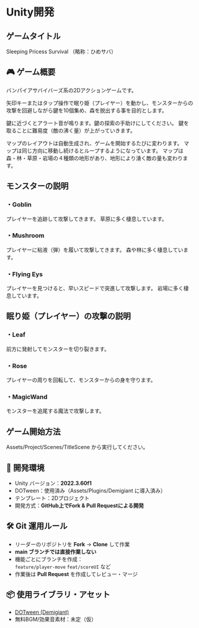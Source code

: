 # Unity開発
## ゲームタイトル
Sleeping Pricess Survival
（略称：ひめサバ）

## 🎮 ゲーム概要
バンパイアサバイバーズ系の2Dアクションゲームです。  

矢印キーまたはタップ操作で眠り姫（プレイヤー）を動かし、モンスターからの攻撃を回避しながら鍵を10個集め、森を脱出する事を目的とします。


鍵に近づくとアラート音が鳴ります。鍵の探索の手助けにしてください。
鍵を取ることに難易度（敵の沸く量）が上がっていきます。


マップのレイアウトは自動生成され、ゲームを開始するたびに変わります。
マップは同じ方向に移動し続けるとループするようになっています。
マップは森・林・草原・岩場の４種類の地形があり、地形により湧く敵の量も変わります。

## モンスターの説明
### ・Goblin
プレイヤーを追跡して攻撃してきます。
草原に多く棲息しています。

### ・Mushroom
プレイヤーに粘液（弾）を履いて攻撃してきます。
森や林に多く棲息しています。
  
### ・Flying Eys
プレイヤーを見つけると、早いスピードで突進して攻撃します。
岩場に多く棲息しています。

## 眠り姫（プレイヤー）の攻撃の説明
### ・Leaf
前方に発射してモンスターを切り裂きます。
### ・Rose
プレイヤーの周りを回転して、モンスターからの身を守ります。
### ・MagicWand
モンスターを追尾する魔法で攻撃します。


## ゲーム開始方法
Assets/Project/Scenes/TitleScene から実行してください。

## 🔧 開発環境
- Unity バージョン：**2022.3.60f1**  
- DOTween：使用済み（Assets/Plugins/Demigiant に導入済み）
- テンプレート：2Dプロジェクト  
- 開発方式：**GitHub上でFork & Pull Requestによる開発**

## 🛠️ Git 運用ルール
- リーダーのリポジトリを **Fork** → **Clone** して作業
- **main ブランチでは直接作業しない**
- 機能ごとにブランチを作成：  
  `feature/player-move` `feat/scoreUI` など
- 作業後は **Pull Request** を作成してレビュー・マージ

## 📦 使用ライブラリ・アセット
- [DOTween (Demigiant)](http://dotween.demigiant.com/)
- 無料BGM/効果音素材：未定（仮）
